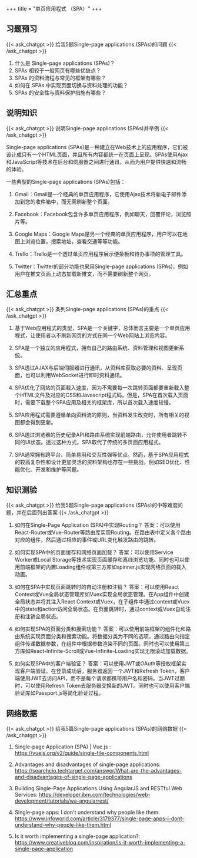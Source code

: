 +++
title = "单页应用程式 （SPA）"
+++
## 习题预习
{{< ask_chatgpt >}}
给我5题Single-page applications (SPAs)的问题
{{< /ask_chatgpt >}}



1. 什么是 Single-page applications (SPAs)？
2. SPAs 相较于一般网页有哪些优缺点？
3. SPAs 的资料流程与常见的框架有哪些？
4. 如何在 SPAs 中实现页面切换与资料处理的功能？
5. SPAs 的安全性与资料保护措施有哪些？   

## 说明知识
{{< ask_chatgpt >}}
说明Single-page applications (SPAs)并举例
{{< /ask_chatgpt >}}



Single-page applications (SPAs)是一种建立在Web技术上的应用程序，它们被设计成只有一个HTML页面，并且所有内容都统一在页面上呈现。SPAs使用Ajax和JavaScript等技术在后台和伺服器之间进行通讯，从而为用户提供快速和流畅的体验。

一些典型的Single-page applications (SPAs)包括：

1. Gmail：Gmail是一个经典的单页应用程序，它使用Ajax技术将新电子邮件添加到您的收件箱中，而无需刷新整个页面。

2. Facebook：Facebook包含许多单页应用程序，例如聊天，回覆评论，浏览照片等。

3. Google Maps：Google Maps是另一个经典的单页应用程序，用户可以在地图上浏览位置，搜索地址，查看交通等等功能。

4. Trello：Trello是一个透过单页应用程序展示便条板和待办事项的管理工具。

5. Twitter：Twitter的部分功能也采用Single-page applications (SPAs)，例如用户在推文页面上动态加载新推文，而不需要刷新整个网页。   

## 汇总重点
{{< ask_chatgpt >}}
条列Single-page applications (SPAs)的重点
{{< /ask_chatgpt >}}



1. 基于Web应用程式的类型，SPA是一个关键字，总体而言主要是一个单页应用程式，让使用者以不刷新网页的方式在同一个Web网站上浏览内容。

2. SPA是一个独立的应用程式，拥有自己的路由系统、资料管理和视图更新系统。

3. SPA透过AJAX与后端伺服器进行通讯，从资料库获取必要的资料、呈现页面，也可以利用WebSocket进行即时资料通讯。

4. SPA优化了网站的页面载入速度，因为不需要每一次跳转页面都要重新载入整个HTML文件及对应的CSS和Javascript程式码。但是，SPA在首次载入页面时，需要下载整个SPA应用及相关的框架库，所以首次载入速度较慢。

5. SPA应用程式需要遵循单向资料流的原则，当资料发生改变时，所有相关的视图都会得到更新。

6. SPA透过浏览器的历史纪录API和路由系统实现前端路由，允许使用者跳转不同的UI状态。透过这种方式，SPA取代了传统的多页面应用程式。

7. SPA通常拥有跨平台、简单易用和交互性强等优点。然而，基于SPA应用程式的较高复杂性和设计更加灵活的资料架构也存在一些挑战，例如SEO优化、性能优化、开发和维护等问题。   

## 知识测验
{{< ask_chatgpt >}}
给我5题Single-page applications (SPAs)的中等难度问题，并在后面列出答案
{{< /ask_chatgpt >}}



1. 如何在Single-Page Application (SPA)中实现Routing？
答案：可以使用React-Router或Vue-Router等路由库实现Routing。在路由表中定义各个路由对应的组件，然后通过相应的事件或URL变化触发路由的跳转。

2. 如何实现SPA中的页面缓存和网络页面加载？
答案：可以使用Service Worker或Local Storage等技术实现页面缓存和离线浏览功能。同时也可以使用前端框架的内置Loading组件或第三方库如spinner.js实现网络页面的载入动画。

3. 如何在SPA中实现页面跳转时的自动注册和注销？
答案：可以使用React Context或Vue全局状态管理库如Vuex实现全局状态管理。在App组件中创建全局状态并将其注入React Context或Vuex，在子组件中通过context或Vuex中的state和action访问全局状态。在页面跳转时，通过context或Vuex自动注册和注销全局状态。

4. 如何实现SPA的页面分类和搜索功能？
答案：可以使用前端框架的组件化和路由系统实现页面分类和搜索功能。将数据分类为不同的选项，通过路由向指定组件传递数据参数，在组件中根据参数渲染不同的页面。同时也可以使用第三方库如React-Infinite-Scroll或Vue-Infinite-Loading实现无限滚动加载数据。

5. 如何实现SPA中的客户端验证？
答案：可以使用JWT或OAuth等授权框架实现客户端验证。在登录成功后，服务器返回一个JWT和Refresh Token，客户端使用JWT去访问API，而不是每个请求都携带用户名和密码。当JWT过期时，可以使用Refresh Token去服务器交换新的JWT。同时也可以使用客户端验证库如Passport.js等简化验证过程。   

## 网络数据
{{< ask_chatgpt >}}
给我5篇Single-page applications (SPAs)的网络数据
{{< /ask_chatgpt >}}



1. Single-page Application (SPA) | Vue.js : https://vuejs.org/v2/guide/single-file-components.html

2. Advantages and disadvantages of single-page applications: https://searchcio.techtarget.com/answer/What-are-the-advantages-and-disadvantages-of-single-page-applications

3. Building Single-Page Applications Using AngularJS and RESTful Web Services: https://developer.ibm.com/technologies/web-development/tutorials/wa-angularrest/

4. Single-page apps: I don't understand why people like them: https://www.infoworld.com/article/3179377/single-page-apps-i-dont-understand-why-people-like-them.html

5. Is it worth implementing a single-page application?: https://www.creativebloq.com/inspiration/is-it-worth-implementing-a-single-page-application   

